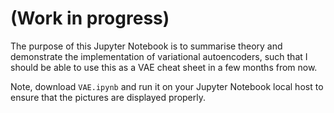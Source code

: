 # (Work in progress)

The purpose of this Jupyter Notebook is to summarise theory and demonstrate the implementation of variational autoencoders, such that I should be able to use this as a VAE cheat sheet in a few months from now.

Note, download `VAE.ipynb` and run it on your Jupyter Notebook local host to ensure that the pictures are displayed properly.
